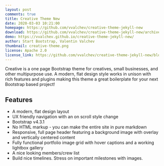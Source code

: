```yaml
---
layout: post
comments: true
title: Creative Theme New
date: 2020-03-03 10:21:00
homepage: https://github.com/vvalchev/creative-theme-jekyll-new
download: https://github.com/vvalchev/creative-theme-jekyll-new/archive/master.zip
demo: https://vvalchev.github.io/creative-theme-jekyll-new/
author: Start Bootstrap, Valentin Valchev
thumbnail: creative-theme.png
license: Apache 2.0
license_link: https://github.com/vvalchev/creative-theme-jekyll-new/blob/master/LICENCE
---
```


Creative is a one page Bootstrap theme for creatives, small businesses, and other multipurpose use. A modern, flat design style works in unison with rich features and plugins making this theme a great boilerplate for your next Bootstrap based project!

## Features

* A modern, flat design layout
* UX friendly navigation with an on scroll style change
* Bootstrap v4.3.1
* No HTML markup - you can make the entire site in pure markdown
* Responsive, full page header featuring a background image with overlay and vertically centered content
* Fully functional portfolio image grid with hover captions and a working lightbox gallery
* A nice looking members/crew list
* Build nice timelines. Stress on important milestones with images.

